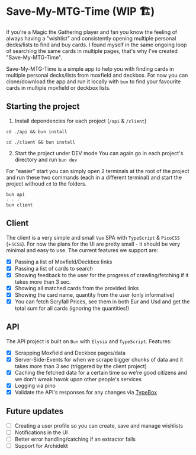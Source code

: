 # Save-My-MTG-Time (WIP 🏗️)

If you're a Magic the Gathering player and fan you know the feeling of always having a "wishlist" and consistently opening multiple personal decks/lists to find and buy cards. I found myself in the same ongoing loop of searching the same cards in multiple pages, that's why I've created "Save-My-MTG-Time".

Save-My-MTG-Time is a simple app to help you with finding cards in multiple personal decks/lists from moxfield and deckbox. For now you can clone/download the app and run it locally with `bun` to find your favourite cards in multiple moxfield or deckbox lists.


## Starting the project
1) Install dependencies for each project (`/api` & `/client`)

```
cd ./api && bun install

cd ./client && bun install
```

2) Start the project under DEV mode
You can again go in each project's directory and run `bun dev`

For "easier" start you can simply open 2 terminals at the root of the project and run these two commands (each in a different terminal) and start the project withoud `cd` to the folders.

```
bun api
- - -
bun client
```

## Client
The client is a very simple and small `Vue` SPA with `TypeScript` & `PicoCSS` (+`SCSS`). For now the plans for the UI are pretty small - it should be very minimal and easy to use. The current features we support are:
- [x] Passing a list of Moxfield/Deckbox links
- [x] Passing a list of cards to search
- [x] Showing feedback to the user for the progress of crawling/fetching if it takes more than 3 sec.
- [x] Showing all matched cards from the provided links
- [x] Showing the card name, quantity from the user (only informative)
- [x] You can fetch Scryfall Prices, see them in both Eur and Usd and get the total sum for all cards (ignoring the quantities!)

## API
The API project is built on `Bun` with `Elysia` and `TypeScript`. Features:
- [X] Scrapping Moxfield and Deckbox pages/data
- [X] Server-Side-Events for when we scrape bigger chunks of data and it takes more than 3 sec (triggered by the client project)
- [X] Caching the fetched data for a certain time so we're good citizens and we don't wreak havok upon other people's services
- [X] Logging via pino
- [X] Validate the API's responses for any changes via [TypeBox](https://elysiajs.com/validation/primitive-type)

## Future updates
- [ ] Creating a user profile so you can create, save and manage wishlists
- [ ] Notifications in the UI
- [ ] Better error handling/catching if an extractor fails
- [ ] Support for Archidekt